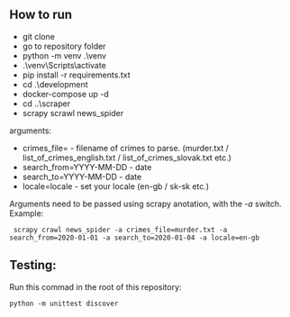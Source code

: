 ## How to run
  * git clone <url>
  * go to repository folder
  * python -m venv .\venv
  * .\venv\Scripts\activate
  * pip install -r requirements.txt
  * cd .\development
  * docker-compose up -d
  * cd ..\scraper
  * scrapy scrawl news_spider <ARGUMENTS>
 
 arguments:
  * crimes_file=<FILENAME> - filename of crimes to parse. (murder.txt / list_of_crimes_english.txt / list_of_crimes_slovak.txt etc.)
  * search_from=YYYY-MM-DD - date
  * search_to=YYYY-MM-DD - date
  * locale=locale - set your locale (en-gb / sk-sk etc.)
 
Arguments need to be passed using scrapy anotation, with the _-a_ switch.
Example:
 
```
 scrapy crawl news_spider -a crimes_file=murder.txt -a search_from=2020-01-01 -a search_to=2020-01-04 -a locale=en-gb
```

## Testing:
Run this commad in the root of this repository:
```
python -m unittest discover
```
